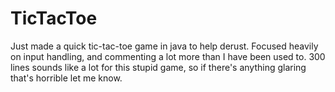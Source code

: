 # TicTacToe

Just made a quick tic-tac-toe game in java to help derust. 
Focused heavily on input handling, and commenting a lot more than I have been used to.
300 lines sounds like a lot for this stupid game, so if there's anything glaring that's horrible let me know.

